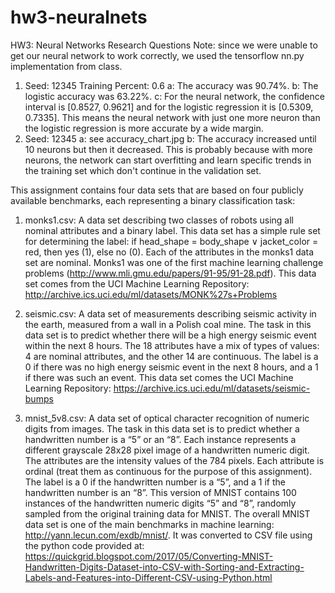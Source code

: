 # hw3-neuralnets
HW3: Neural Networks
Research Questions
Note: since we were unable to get our neural network to work correctly, we used the tensorflow nn.py implementation from class.
1. Seed: 12345 Training Percent: 0.6
   a: The accuracy was 90.74%.
   b: The logistic accuracy was 63.22%.
   c: For the neural network, the confidence interval is [0.8527, 0.9621] and for the logistic regression it is [0.5309, 0.7335]. This means the neural network with just one more neuron than the logistic regression is more accurate by a wide margin.
2. Seed: 12345
   a: see accuracy_chart.jpg
   b: The accuracy increased until 10 neurons but then it decreased. This is probably because with more neurons, the network can start overfitting and learn specific trends in the training set which don't continue in the validation set.
   
This assignment contains four data sets that are based on four publicly available benchmarks, each representing a binary classification task:

1. monks1.csv: A data set describing two classes of robots using all nominal attributes and a binary label.  This data set has a simple rule set for determining the label: if head_shape = body_shape ∨ jacket_color = red, then yes (1), else no (0). Each of the attributes in the monks1 data set are nominal.  Monks1 was one of the first machine learning challenge problems (http://www.mli.gmu.edu/papers/91-95/91-28.pdf).  This data set comes from the UCI Machine Learning Repository:  http://archive.ics.uci.edu/ml/datasets/MONK%27s+Problems

2. seismic.csv: A data set of measurements describing seismic activity in the earth, measured from a wall in a Polish coal mine.  The task in this data set is to predict whether there will be a high energy seismic event within the next 8 hours.  The 18 attributes have a mix of types of values: 4 are nominal attributes, and the other 14 are continuous.  The label is a 0 if there was no high energy seismic event in the next 8 hours, and a 1 if there was such an event.  This data set comes the UCI Machine Learning Repository: https://archive.ics.uci.edu/ml/datasets/seismic-bumps

3. mnist_5v8.csv: A data set of optical character recognition of numeric digits from images.  The task in this data set is to predict whether a handwritten number is a “5” or an “8”.  Each instance represents a different grayscale 28x28 pixel image of a handwritten numeric digit.  The attributes are the intensity values of the 784 pixels. Each attribute is ordinal (treat them as continuous for the purpose of this assignment).  The label is a 0 if the handwritten number is a “5”, and a 1 if the handwritten number is an “8”.  This version of MNIST contains 100 instances of the handwritten numeric digits “5” and “8”, randomly sampled from the original training data for MNIST.  The overall MNIST data set is one of the main benchmarks in machine learning: http://yann.lecun.com/exdb/mnist/.  It was converted to CSV file using the python code provided at: https://quickgrid.blogspot.com/2017/05/Converting-MNIST-Handwritten-Digits-Dataset-into-CSV-with-Sorting-and-Extracting-Labels-and-Features-into-Different-CSV-using-Python.html
